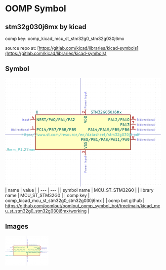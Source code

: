 # OOMP Symbol  
## stm32g030j6mx  by kicad  
  
oomp key: oomp_kicad_mcu_st_stm32g0_stm32g030j6mx  
  
source repo at: [https://gitlab.com/kicad/libraries/kicad-symbols](https://gitlab.com/kicad/libraries/kicad-symbols)  
## Symbol  
  
[![working.png](working_600.png)](working.png)  
| name | value | 
| --- | --- | 
| symbol name | MCU_ST_STM32G0 | 
| library name | MCU_ST_STM32G0 | 
| oomp key | oomp_kicad_mcu_st_stm32g0_stm32g030j6mx | 
| oomp bot github | https://github.com/oomlout/oomlout_oomp_symbol_bot/tree/main/kicad_mcu_st_stm32g0_stm32g030j6mx/working | 
## Images  
  
[![working.png](working_140.png)](working.png)  

